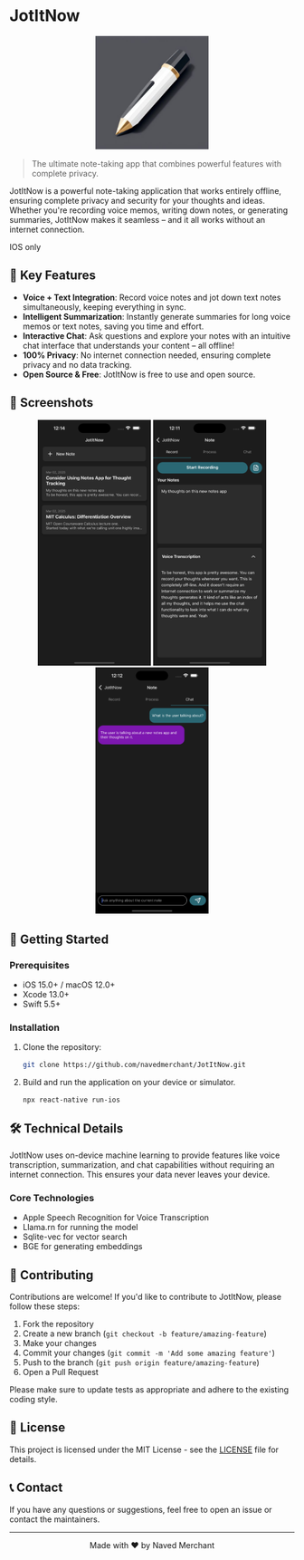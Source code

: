 # JotItNow

<p align="center">
  <img src="assets/logo.png" alt="JotItNow Logo" width="200"/>
</p>

> The ultimate note-taking app that combines powerful features with complete privacy.

JotItNow is a powerful note-taking application that works entirely offline, ensuring complete privacy and security for your thoughts and ideas. Whether you're recording voice memos, writing down notes, or generating summaries, JotItNow makes it seamless – and it all works without an internet connection.

IOS only

## 🌟 Key Features

- **Voice + Text Integration**: Record voice notes and jot down text notes simultaneously, keeping everything in sync.
- **Intelligent Summarization**: Instantly generate summaries for long voice memos or text notes, saving you time and effort.
- **Interactive Chat**: Ask questions and explore your notes with an intuitive chat interface that understands your content – all offline!
- **100% Privacy**: No internet connection needed, ensuring complete privacy and no data tracking.
- **Open Source & Free**: JotItNow is free to use and open source.

## 📱 Screenshots

<p align="center">
  <img src="assets/screenshot1.png" alt="JotItNow Screenshot 1" width="200"/>
  <img src="assets/screenshot2.png" alt="JotItNow Screenshot 2" width="200"/>
  <img src="assets/screenshot3.png" alt="JotItNow Screenshot 3" width="200"/>
</p>

## 🚀 Getting Started

### Prerequisites

- iOS 15.0+ / macOS 12.0+
- Xcode 13.0+
- Swift 5.5+

### Installation

1. Clone the repository:
   ```bash
   git clone https://github.com/navedmerchant/JotItNow.git
   ```

2. Build and run the application on your device or simulator.
   ```
   npx react-native run-ios
   ```

## 🛠️ Technical Details

JotItNow uses on-device machine learning to provide features like voice transcription, summarization, and chat capabilities without requiring an internet connection. This ensures your data never leaves your device.

### Core Technologies

- Apple Speech Recognition for Voice Transcription
- Llama.rn for running the model
- Sqlite-vec for vector search
- BGE for generating embeddings

## 🤝 Contributing

Contributions are welcome! If you'd like to contribute to JotItNow, please follow these steps:

1. Fork the repository
2. Create a new branch (`git checkout -b feature/amazing-feature`)
3. Make your changes
4. Commit your changes (`git commit -m 'Add some amazing feature'`)
5. Push to the branch (`git push origin feature/amazing-feature`)
6. Open a Pull Request

Please make sure to update tests as appropriate and adhere to the existing coding style.

## 📄 License

This project is licensed under the MIT License - see the [LICENSE](LICENSE) file for details.

## 📞 Contact

If you have any questions or suggestions, feel free to open an issue or contact the maintainers.

---

<p align="center">
  Made with ❤️ by Naved Merchant
</p>
